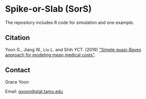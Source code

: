 # Spike-or-Slab (SorS)
The repository includes R code for simulation and one example.

## Citation
Yoon G., Jiang W., Liu L. and Shih YCT. (2019) ["Simple quasi-Bayes approach for modeling mean medical costs"](https://www.degruyter.com/view/j/ijb.ahead-of-print/ijb-2018-0122/ijb-2018-0122.xml).

## Contact
Grace Yoon

Email: gyoon@stat.tamu.edu
